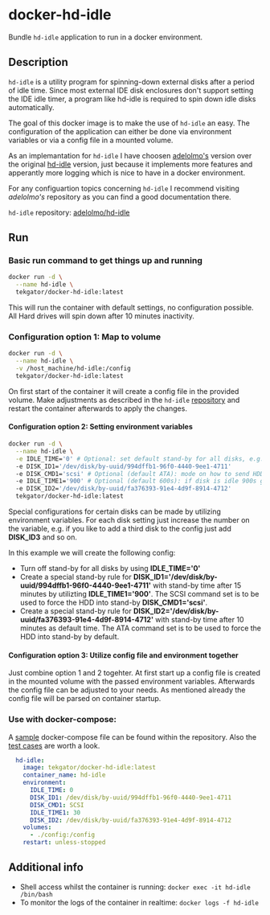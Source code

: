 # docker-hd-idle

Bundle `hd-idle` application to run in a docker environment.

## Description

`hd-idle` is a utility program for spinning-down external disks after a period of idle time. Since most external IDE disk enclosures don't support setting the IDE idle timer, a program like hd-idle is required to spin down idle disks automatically.

The goal of this docker image is to make the use of `hd-idle` an easy. The configuration of the application can either be done via environment variables or via a config file in a mounted volume.

As an implemantation for `hd-idle` I have choosen [adelolmo's](https://github.com/adelolmo) version over the original [hd-idle](http://hd-idle.sourceforge.net) version, just because it implements more features and apperantly more logging which is nice to have in a docker environment.

For any configuartion topics concerning `hd-idle` I recommend visiting *adelolmo's* repository as you can find a good documentation there.

`hd-idle` repository: [adelolmo/hd-idle](https://github.com/adelolmo/hd-idle)

## Run

### Basic run command to get things up and running

```bash
docker run -d \
  --name hd-idle \
  tekgator/docker-hd-idle:latest
``` 

This will run the container with default settings, no configuration possible. All Hard drives will spin down after 10 minutes inactivity.

### Configuration option 1: Map to volume

```bash
docker run -d \
  --name hd-idle \
  -v /host_machine/hd-idle:/config
  tekgator/docker-hd-idle:latest
``` 

On first start of the container it will create a config file in the provided volume. Make adjustments as described in the `hd-idle` [repository](https://github.com/adelolmo/hd-idle) and restart the container afterwards to apply the changes.


#### Configuration option 2: Setting environment variables

```bash
docker run -d \
  --name hd-idle \
  -e IDLE_TIME='0' # Optional: set default stand-by for all disks, e.g. 0 for turn off
  -e DISK_ID1='/dev/disk/by-uuid/994dffb1-96f0-4440-9ee1-4711'
  -e DISK_CMD1='scsi' # Optional (default ATA): mode on how to send HDD into stand-by, see hd-idle doc
  -e IDLE_TIME1='900' # Optional (default 600s): if disk is idle 900s go into stand-by
  -e DISK_ID2='/dev/disk/by-uuid/fa376393-91e4-4d9f-8914-4712'
  tekgator/docker-hd-idle:latest
``` 

Special configurations for certain disks can be made by utilizing environment variables. For each disk setting just increase the number on the variable, e.g. if you like to add a third disk to the config just add **DISK_ID3** and so on.

In this example we will create the following config:
- Turn off stand-by for all disks by using **IDLE_TIME='0'**
- Create a special stand-by rule for **DISK_ID1='/dev/disk/by-uuid/994dffb1-96f0-4440-9ee1-4711'** with stand-by time after 15 minutes by utilizting **IDLE_TIME1='900'**. The SCSI command set is to be used to force the HDD into stand-by **DISK_CMD1='scsi'**.
- Create a special stand-by rule for **DISK_ID2='/dev/disk/by-uuid/fa376393-91e4-4d9f-8914-4712'** with stand-by time after 10 minutes as default time. The ATA command set is to be used to force the HDD into stand-by by default.

#### Configuration option 3: Utilize config file and environment together

Just combine option 1 and 2 togehter. At first start up a config file is created in the mounted volume with the passed environment variables. Afterwards the config file can be adjusted to your needs. As mentioned already the config file will be parsed on container startup.

### Use with docker-compose:

A [sample](docker-compose.yml) docker-compose file can be found within the repository. Also the [test cases](test) are worth a look.

```yml
  hd-idle:
    image: tekgator/docker-hd-idle:latest
    container_name: hd-idle
    environment:
      IDLE_TIME: 0
      DISK_ID1: /dev/disk/by-uuid/994dffb1-96f0-4440-9ee1-4711
      DISK_CMD1: SCSI
      IDLE_TIME1: 30
      DISK_ID2: /dev/disk/by-uuid/fa376393-91e4-4d9f-8914-4712
    volumes:
      - ./config:/config
    restart: unless-stopped
``` 

## Additional info

* Shell access whilst the container is running: `docker exec -it hd-idle /bin/bash`
* To monitor the logs of the container in realtime: `docker logs -f hd-idle`